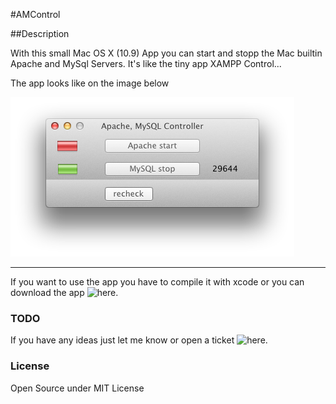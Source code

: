 #AMControl

##Description

With this small Mac OS X (10.9) App you can start and stopp the Mac builtin Apache and MySql Servers.
It's like the tiny app XAMPP Control...

The app looks like on the image below

![Mac OSX App to control apache, mysql](https://raw.githubusercontent.com/lh84/AMControl/master/githubAMControl.png "App")

---

If you want to use the app you have to compile it with xcode or you can download the app ![here](https://github.com/lh84/AMControl/issues/new "App").


### TODO

If you have any ideas just let me know or open a ticket ![here](https://github.com/lh84/AMControl/issues/new "App").

### License

Open Source under MIT License

